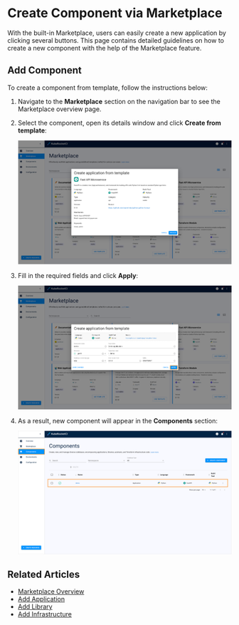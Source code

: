 # Create Component via Marketplace

With the built-in Marketplace, users can easily create a new application by clicking several buttons. This page contains detailed guidelines on how to create a new component with the help of the Marketplace feature.

## Add Component

To create a component from template, follow the instructions below:

1. Navigate to the **Marketplace** section on the navigation bar to see the Marketplace overview page.

2. Select the component, open its details window and click **Create from template**:

    ![Create from template](../assets/user-guide/edp-portal-marketplace-create-from-template.png "Create from template")

3. Fill in the required fields and click **Apply**:

    ![Creating from template window](../assets/user-guide/creating-from-template.png "Creating from template window")

4. As a result, new component will appear in the **Components** section:

    ![Creating from template window](../assets/user-guide/marketplace_created_application.png "Creating from template window")

## Related Articles

* [Marketplace Overview](marketplace.md)
* [Add Application](add-application.md)
* [Add Library](add-library.md)
* [Add Infrastructure](add-infrastructure.md)
